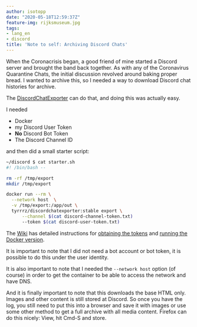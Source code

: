 ```yaml
---
author: isotopp
date: "2020-05-18T12:59:37Z"
feature-img: rijksmuseum.jpg
tags:
- lang_en
- discord
title: 'Note to self: Archiving Discord Chats'
---
```

When the Coronacrisis began, a good friend of mine started a Discord server and brought the band back together. As with any of the Coronavirus Quarantine Chats, the initial discussion revolved around baking proper bread. I wanted to archive this, so I needed a way to download Discord chat histories for archive.

The [DiscordChatExporter](https://github.com/Tyrrrz/DiscordChatExporter) can do that, and doing this was actually easy.

I needed

- Docker
- my Discord User Token
- **No** Discord Bot Token
- The Discord Channel ID

and then did a small starter script:

```bash
~/discord $ cat starter.sh
#! /bin/bash --

rm -rf /tmp/export
mkdir /tmp/export

docker run --rm \
  --network host  \
  -v /tmp/export:/app/out \
  tyrrrz/discordchatexporter:stable export \
      --channel $(cat discord-channel-token.txt)
      --token $(cat discord-user-token.txt)
```

The [Wiki](https://github.com/Tyrrrz/DiscordChatExporter/wiki) has detailed instructions for [obtaining the tokens](https://github.com/Tyrrrz/DiscordChatExporter/wiki/Obtaining-Token-and-Channel-IDs) and [running the Docker version](https://github.com/Tyrrrz/DiscordChatExporter/wiki/Docker-usage-instructions).

It is important to note that I did not need a bot account or bot token, it is possible to do this under the user identity.

It is also important to note that I needed the `--network host` option (of course) in order to get the container to be able to access the network and have DNS.

And it is finally important to note that this downloads the base HTML only. Images and other content is still stored at Discord. So once you have the log, you still need to put this into a browser and save it with images or use some other method to get a full archive with all media content. Firefox can do this nicely: View, hit Cmd-S and store.
